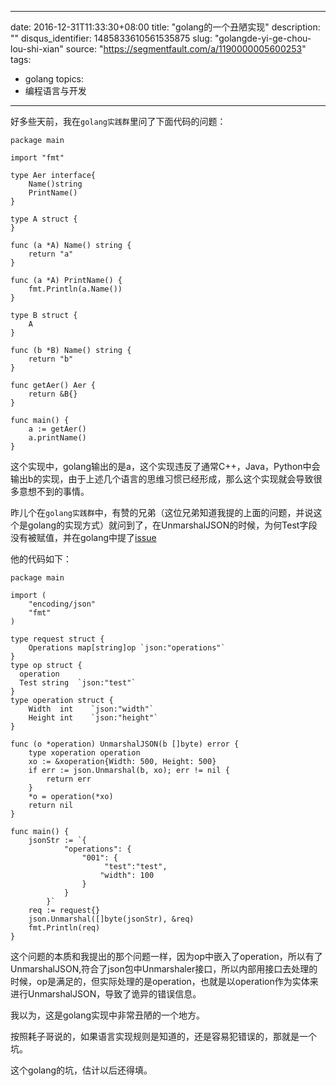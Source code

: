 
---
date: 2016-12-31T11:33:30+08:00
title: "golang的一个丑陋实现"
description: ""
disqus_identifier: 1485833610561535875
slug: "golangde-yi-ge-chou-lou-shi-xian"
source: "https://segmentfault.com/a/1190000005600253"
tags: 
- golang 
topics:
- 编程语言与开发
---

好多些天前，我在`golang实践群`里问了下面代码的问题：

    package main

    import "fmt"

    type Aer interface{
        Name()string
        PrintName()
    }

    type A struct {
    }

    func (a *A) Name() string {
        return "a"
    }

    func (a *A) PrintName() {
        fmt.Println(a.Name())
    }

    type B struct {
        A
    }

    func (b *B) Name() string {
        return "b"
    }

    func getAer() Aer {
        return &B{}
    }

    func main() {
        a := getAer()
        a.printName()
    }

这个实现中，golang输出的是a，这个实现违反了通常C++，Java，Python中会输出b的实现，由于上述几个语言的思维习惯已经形成，那么这个实现就会导致很多意想不到的事情。

昨儿个在`golang实践群`中，有赞的兄弟（这位兄弟知道我提的上面的问题，并说这个是golang的实现方式）就问到了，在UnmarshalJSON的时候，为何Test字段没有被赋值，并在golang中提了[issue](https://github.com/golang/go/issues/15890)

他的代码如下：

    package main

    import (
        "encoding/json"
        "fmt"
    )

    type request struct {
        Operations map[string]op `json:"operations"`
    }
    type op struct {
      operation 
      Test string  `json:"test"`
    }
    type operation struct {
        Width  int    `json:"width"`
        Height int    `json:"height"`
    }

    func (o *operation) UnmarshalJSON(b []byte) error {
        type xoperation operation
        xo := &xoperation{Width: 500, Height: 500}
        if err := json.Unmarshal(b, xo); err != nil {
            return err
        }
        *o = operation(*xo)
        return nil
    }

    func main() {
        jsonStr := `{
                "operations": {
                    "001": {
                         "test":"test",
                        "width": 100
                    }
                }
            }`
        req := request{}
        json.Unmarshal([]byte(jsonStr), &req)
        fmt.Println(req)
    }

这个问题的本质和我提出的那个问题一样，因为op中嵌入了operation，所以有了UnmarshalJSON,符合了json包中Unmarshaler接口，所以内部用接口去处理的时候，op是满足的，但实际处理的是operation，也就是以operation作为实体来进行UnmarshalJSON，导致了诡异的错误信息。

我以为，这是golang实现中非常丑陋的一个地方。

按照耗子哥说的，如果语言实现规则是知道的，还是容易犯错误的，那就是一个坑。

这个golang的坑，估计以后还得填。

